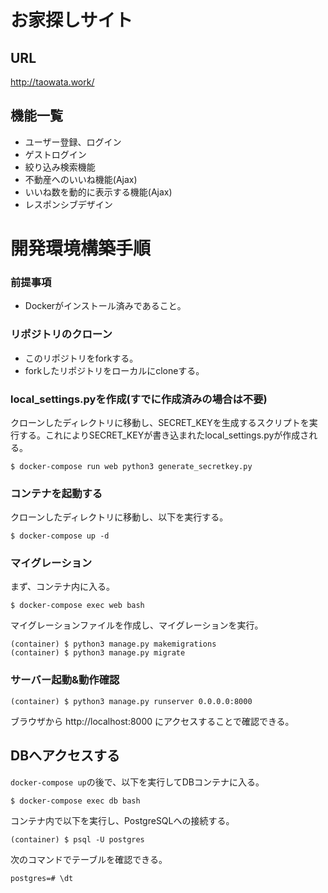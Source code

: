 # お家探しサイト
## URL
http://taowata.work/

## 機能一覧

- ユーザー登録、ログイン
- ゲストログイン
- 絞り込み検索機能
- 不動産へのいいね機能(Ajax)
- いいね数を動的に表示する機能(Ajax)
- レスポンシブデザイン


# 開発環境構築手順
### 前提事項
- Dockerがインストール済みであること。
### リポジトリのクローン
- このリポジトリをforkする。
- forkしたリポジトリをローカルにcloneする。

### local_settings.pyを作成(すでに作成済みの場合は不要)
クローンしたディレクトリに移動し、SECRET_KEYを生成するスクリプトを実行する。これによりSECRET_KEYが書き込まれたlocal_settings.pyが作成される。
```
$ docker-compose run web python3 generate_secretkey.py
```

### コンテナを起動する
クローンしたディレクトリに移動し、以下を実行する。
```
$ docker-compose up -d
```
### マイグレーション
まず、コンテナ内に入る。
```
$ docker-compose exec web bash
```

マイグレーションファイルを作成し、マイグレーションを実行。
```
(container) $ python3 manage.py makemigrations
(container) $ python3 manage.py migrate
```

### サーバー起動&動作確認
```
(container) $ python3 manage.py runserver 0.0.0.0:8000
```

ブラウザから http://localhost:8000 にアクセスすることで確認できる。

## DBへアクセスする
`docker-compose up`の後で、以下を実行してDBコンテナに入る。
```
$ docker-compose exec db bash
```
コンテナ内で以下を実行し、PostgreSQLへの接続する。
```
(container) $ psql -U postgres
```
次のコマンドでテーブルを確認できる。
```
postgres=# \dt
```
